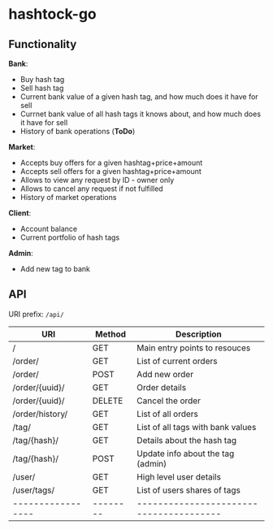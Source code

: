 # hashtock-go

## Functionality

**Bank**:
- Buy hash tag
- Sell hash tag
- Current bank value of a given hash tag, and how much does it have for sell
- Currnet bank value of all hash tags it knows about, and how much does it have for sell
- History of bank operations (**ToDo**)

**Market**:
- Accepts buy offers for a given hashtag+price+amount
- Accepts sell offers for a given hashtag+price+amount
- Allows to view any request by ID - owner only
- Allows to cancel any request if not fulfilled
- History of market operations

**Client**:
- Account balance
- Current portfolio of hash tags

**Admin**:
- Add new tag to bank

## API

URI prefix: `/api/`

| URI             | Method | Description                           |
|-----------------|--------|---------------------------------------|
| /               | GET    | Main entry points to resouces         |
| /order/         | GET    | List of current orders                |
| /order/         | POST   | Add new order                         |
| /order/{uuid}/  | GET    | Order details                         |
| /order/{uuid}/  | DELETE | Cancel the order                      |
| /order/history/ | GET    | List of all orders                    |
| /tag/           | GET    | List of all tags with bank values     |
| /tag/{hash}/    | GET    | Details about the hash tag            |
| /tag/{hash}/    | POST   | Update info about the tag (admin)     |
| /user/          | GET    | High level user details               |
| /user/tags/     | GET    | List of users shares of tags          |
|-----------------|--------|---------------------------------------|